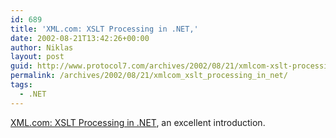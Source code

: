 ```yaml
---
id: 689
title: 'XML.com: XSLT Processing in .NET,'
date: 2002-08-21T13:42:26+00:00
author: Niklas
layout: post
guid: http://www.protocol7.com/archives/2002/08/21/xmlcom-xslt-processing-in-net/
permalink: /archives/2002/08/21/xmlcom_xslt_processing_in_net/
tags:
  - .NET
---
```

<div class='microid-d517448b357683c73dee8099d30383078723be69'>
  <p>
    <a href="http://www.xml.com/pub/a/2002/08/14/dotnetxslt.html?page=1">XML.com: XSLT Processing in .NET</a>, an excellent introduction.
  </p>
</div>